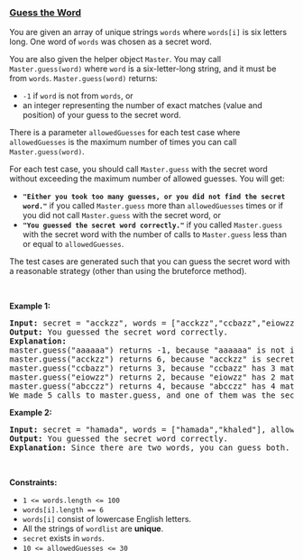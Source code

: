 ### [Guess the Word](https://leetcode.com/problems/guess-the-word)

<p>You are given an array of unique strings <code>words</code> where <code>words[i]</code> is six letters long. One word of <code>words</code> was chosen as a secret word.</p>

<p>You are also given the helper object <code>Master</code>. You may call <code>Master.guess(word)</code> where <code>word</code> is a six-letter-long string, and it must be from <code>words</code>. <code>Master.guess(word)</code> returns:</p>

<ul>
	<li><code>-1</code> if <code>word</code> is not from <code>words</code>, or</li>
	<li>an integer representing the number of exact matches (value and position) of your guess to the secret word.</li>
</ul>

<p>There is a parameter <code>allowedGuesses</code> for each test case where <code>allowedGuesses</code> is the maximum number of times you can call <code>Master.guess(word)</code>.</p>

<p>For each test case, you should call <code>Master.guess</code> with the secret word without exceeding the maximum number of allowed guesses. You will get:</p>

<ul>
	<li><strong><code>&quot;Either you took too many guesses, or you did not find the secret word.&quot;</code></strong> if you called <code>Master.guess</code> more than <code>allowedGuesses</code> times or if you did not call <code>Master.guess</code> with the secret word, or</li>
	<li><strong><code>&quot;You guessed the secret word correctly.&quot;</code></strong> if you called <code>Master.guess</code> with the secret word with the number of calls to <code>Master.guess</code> less than or equal to <code>allowedGuesses</code>.</li>
</ul>

<p>The test cases are generated such that you can guess the secret word with a reasonable strategy (other than using the bruteforce method).</p>

<p>&nbsp;</p>
<p><strong class="example">Example 1:</strong></p>

<pre>
<strong>Input:</strong> secret = &quot;acckzz&quot;, words = [&quot;acckzz&quot;,&quot;ccbazz&quot;,&quot;eiowzz&quot;,&quot;abcczz&quot;], allowedGuesses = 10
<strong>Output:</strong> You guessed the secret word correctly.
<strong>Explanation:</strong>
master.guess(&quot;aaaaaa&quot;) returns -1, because &quot;aaaaaa&quot; is not in wordlist.
master.guess(&quot;acckzz&quot;) returns 6, because &quot;acckzz&quot; is secret and has all 6 matches.
master.guess(&quot;ccbazz&quot;) returns 3, because &quot;ccbazz&quot; has 3 matches.
master.guess(&quot;eiowzz&quot;) returns 2, because &quot;eiowzz&quot; has 2 matches.
master.guess(&quot;abcczz&quot;) returns 4, because &quot;abcczz&quot; has 4 matches.
We made 5 calls to master.guess, and one of them was the secret, so we pass the test case.
</pre>

<p><strong class="example">Example 2:</strong></p>

<pre>
<strong>Input:</strong> secret = &quot;hamada&quot;, words = [&quot;hamada&quot;,&quot;khaled&quot;], allowedGuesses = 10
<strong>Output:</strong> You guessed the secret word correctly.
<strong>Explanation:</strong> Since there are two words, you can guess both.
</pre>

<p>&nbsp;</p>
<p><strong>Constraints:</strong></p>

<ul>
	<li><code>1 &lt;= words.length &lt;= 100</code></li>
	<li><code>words[i].length == 6</code></li>
	<li><code>words[i]</code> consist of lowercase English letters.</li>
	<li>All the strings of <code>wordlist</code> are <strong>unique</strong>.</li>
	<li><code>secret</code> exists in <code>words</code>.</li>
	<li><code>10 &lt;= allowedGuesses &lt;= 30</code></li>
</ul>
